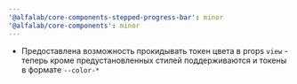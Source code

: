 ```yaml
---
'@alfalab/core-components-stepped-progress-bar': minor
'@alfalab/core-components': minor
---
```


-  Предоставлена возможность прокидывать токен цвета в props `view` - теперь кроме предустановленных стилей поддерживаются и токены в формате `--color-*`

